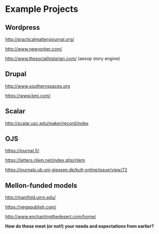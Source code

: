 # Example Projects

## Wordpress
http://practicalmattersjournal.org/ 

http://www.newyorker.com/ 

http://www.thesocialhistorian.com/ (aesop story engine)

## Drupal

http://www.southernspaces.org

https://www.bmj.com/

## Scalar

http://scalar.usc.edu/maker/record/index

## OJS

https://journal.fi/

https://letters.rilem.net/index.php/rilem

https://journals.ub.uni-giessen.de/kult-online/issue/view/72


## Mellon-funded models
http://manifold.umn.edu/

https://vegapublish.com/ 

http://www.enchantingthedesert.com/home/


**How do these meet (or not!) your needs and expectations from earlier?**
